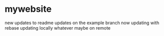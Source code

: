 # mywebsite
new updates to readme
updates on the example branch
now updating with rebase
updating locally whatever maybe on remote
